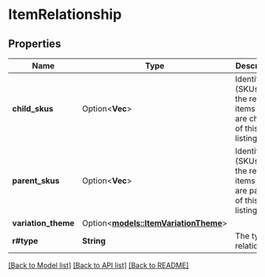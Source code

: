 # ItemRelationship

## Properties

Name | Type | Description | Notes
------------ | ------------- | ------------- | -------------
**child_skus** | Option<**Vec<String>**> | Identifiers (SKUs) of the related items that are children of this listing item. | [optional]
**parent_skus** | Option<**Vec<String>**> | Identifiers (SKUs) of the related items that are parents of this listing item. | [optional]
**variation_theme** | Option<[**models::ItemVariationTheme**](ItemVariationTheme.md)> |  | [optional]
**r#type** | **String** | The type of relationship. | 

[[Back to Model list]](../README.md#documentation-for-models) [[Back to API list]](../README.md#documentation-for-api-endpoints) [[Back to README]](../README.md)



